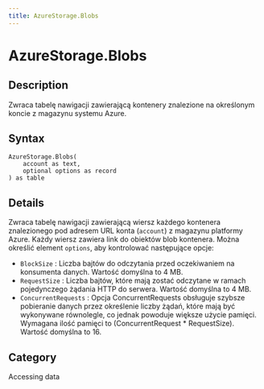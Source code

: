 ```yaml
---
title: AzureStorage.Blobs
---
```


# AzureStorage.Blobs


## Description

Zwraca tabelę nawigacji zawierającą kontenery znalezione na określonym koncie z magazynu systemu Azure.


## Syntax

```powerquery
AzureStorage.Blobs(
    account as text,
    optional options as record
) as table
```


## Details

Zwraca tabelę nawigacji zawierającą wiersz każdego kontenera znalezionego pod adresem URL konta (<code>account</code>) z magazynu platformy Azure. Każdy wiersz zawiera link do obiektów blob kontenera. Można określić element <code>options</code>, aby kontrolować następujące opcje:    <ul><li><code>BlockSize</code> : Liczba bajt&#243;w do odczytania przed oczekiwaniem na konsumenta danych. Wartość domyślna to 4&#160;MB.</li><li><code>RequestSize</code> : Liczba bajt&#243;w, kt&#243;re mają zostać odczytane w ramach pojedynczego żądania HTTP do serwera. Wartość domyślna to 4&#160;MB.</li><li><code>ConcurrentRequests</code> : Opcja ConcurrentRequests obsługuje szybsze pobieranie danych przez określenie liczby żądań, kt&#243;re mają być wykonywane r&#243;wnolegle, co jednak powoduje większe użycie pamięci. Wymagana ilość pamięci to (ConcurrentRequest \* RequestSize). Wartość domyślna to 16.</li></ul>



## Category
Accessing data
